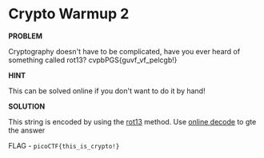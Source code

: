 # Crypto Warmup 2

__PROBLEM__

Cryptography doesn't have to be complicated, have you ever heard of something called rot13? cvpbPGS{guvf_vf_pelcgb!}

__HINT__

This can be solved online if you don't want to do it by hand!

__SOLUTION__

This string is encoded by using the [rot13](https://en.wikipedia.org/wiki/ROT13) method.
Use [online decode](https://www.dcode.fr/rot-13-cipher) to gte the answer

FLAG - `picoCTF{this_is_crypto!}`
